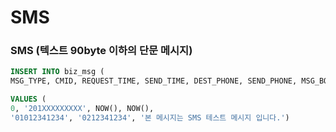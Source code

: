 # SMS

### SMS (텍스트 90byte 이하의 단문 메시지)

```sql
INSERT INTO biz_msg ( 
MSG_TYPE, CMID, REQUEST_TIME, SEND_TIME, DEST_PHONE, SEND_PHONE, MSG_BODY)

VALUES (
0, '201XXXXXXXXX', NOW(), NOW(), 
'01012341234', '0212341234', '본 메시지는 SMS 테스트 메시지 입니다.')
```

